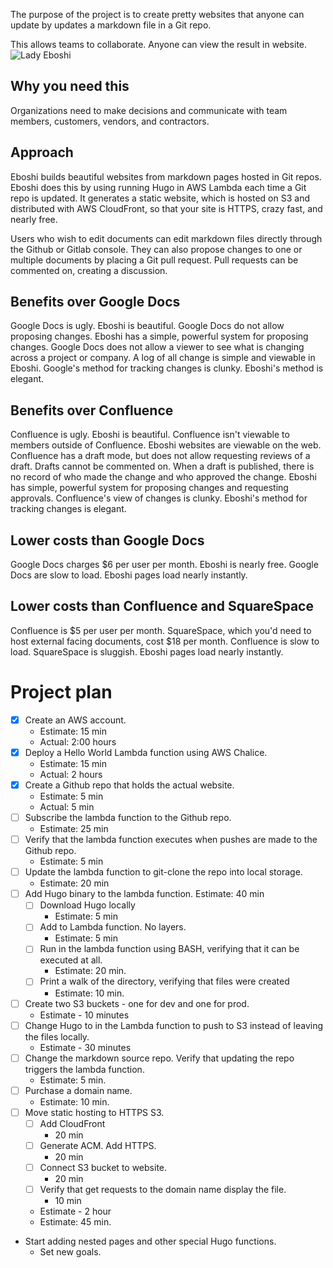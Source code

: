 
The purpose of the project is to create pretty websites that anyone can update by updates a markdown file in a Git repo.

This allows teams to collaborate. Anyone can view the result in website.
![Lady Eboshi](https://vignette.wikia.nocookie.net/studio-ghibli/images/9/9f/Eboshi.png/revision/latest?cb=20181025001610)


## Why you need this
Organizations need to make decisions and communicate with team members, customers, vendors, and contractors.

## Approach
Eboshi builds beautiful websites from markdown pages hosted in Git repos.
Eboshi does this by using running Hugo in AWS Lambda each time a Git repo is updated.
It generates a static website, which is hosted on S3 and distributed with AWS CloudFront, so that your site is HTTPS, crazy fast, and nearly free.

Users who wish to edit documents can edit markdown files directly through the Github or Gitlab console. They can also propose changes to one or multiple documents by placing a Git pull request. Pull requests can be commented on, creating a discussion.

## Benefits over Google Docs
Google Docs is ugly. Eboshi is beautiful.
Google Docs do not allow proposing changes. Eboshi has a simple, powerful system for proposing changes.
Google Docs does not allow a viewer to see what is changing across a project or company. A log of all change is simple and viewable in Eboshi.
Google's method for tracking changes is clunky. Eboshi's method is elegant.

## Benefits over Confluence
Confluence is ugly. Eboshi is beautiful.
Confluence isn't viewable to members outside of Confluence. Eboshi websites are viewable on the web.
Confluence has a draft mode, but does not allow requesting reviews of a draft. Drafts cannot be commented on. When a draft is published, there is no record of who made the change and who approved the change.
Eboshi has simple, powerful system for proposing changes and requesting approvals.
Confluence's view of changes is clunky. Eboshi's method for tracking changes is elegant.

## Lower costs than Google Docs
Google Docs charges $6 per user per month. Eboshi is nearly free.
Google Docs are slow to load. Eboshi pages load nearly instantly.


## Lower costs than Confluence and SquareSpace
Confluence is $5 per user per month. SquareSpace, which you'd need to host external facing documents, cost $18 per month.
Confluence is slow to load. SquareSpace is sluggish. Eboshi pages load nearly instantly.

# Project plan

- [x] Create an AWS account.
  - Estimate: 15 min
  - Actual: 2:00 hours
- [x] Deploy a Hello World Lambda function using AWS Chalice.
  - Estimate: 15 min
  - Actual: 2 hours
- [x] Create a Github repo that holds the actual website.
  - Estimate: 5 min
  - Actual: 5 min
- [ ] Subscribe the lambda function to the Github repo.
  - Estimate: 25 min
- [ ] Verify that the lambda function executes when pushes are made to the Github repo.
  - Estimate: 5 min
- [ ] Update the lambda function to git-clone the repo into local storage.
  - Estimate: 20 min
- [ ] Add Hugo binary to the lambda function.
    Estimate: 40 min
    - [ ] Download Hugo locally
      - Estimate: 5 min
    - [ ] Add to Lambda function. No layers.
      - Estimate: 5 min
    - [ ] Run in the lambda function using BASH, verifying that it can be executed at all.
      - Estimate: 20 min.
    - [ ] Print a walk of the directory, verifying that files were created
      - Estimate: 10 min.
- [ ] Create two S3 buckets - one for dev and one for prod.
  - Estimate - 10 minutes
- [ ] Change Hugo to in the Lambda function to push to S3 instead of leaving the files locally.
  - Estimate - 30 minutes
- [ ] Change the markdown source repo. Verify that updating the repo triggers the lambda function.
  - Estimate: 5 min.
- [ ] Purchase a domain name.
  - Estimate: 10 min.
- [ ] Move static hosting to HTTPS S3.
  - [ ] Add CloudFront
     - 20 min
  - [ ] Generate ACM. Add HTTPS.
     - 20 min
  - [ ] Connect S3 bucket to website.
     - 20 min
  - [ ] Verify that get requests to the domain name display the file.
     - 10 min
  - Estimate - 2 hour
  - Estimate: 45 min.
- Start adding nested pages and other special Hugo functions.
  - Set new goals.
